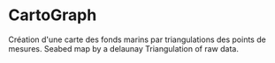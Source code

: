 # CartoGraph

Création d'une carte des fonds marins par triangulations des points de mesures.
Seabed map by a delaunay Triangulation of raw data.
